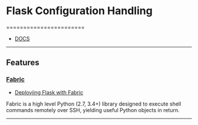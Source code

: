 # Flask Configuration Handling
=======================

- [DOCS](https://flask.palletsprojects.com/en/1.1.x/config/)


-----------------------------------------------------------------------------------------------------

## Features


### [Fabric](https://www.fabfile.org/)


- [Deployiing Flask with Fabric](https://flask.palletsprojects.com/en/1.1.x/patterns/fabric/#fabric-deployment)

Fabric is a high level Python (2.7, 3.4+) library designed to execute shell commands remotely over SSH, yielding useful Python objects in return.


-----------------------------------------------------------------------------------------------------


